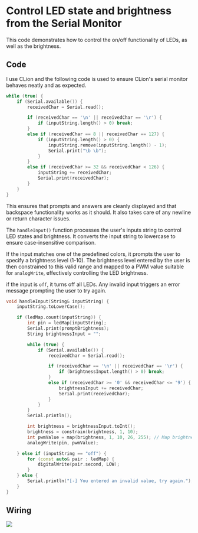 # Control LED state and brightness from the Serial Monitor
This code demonstrates how to control the on/off functionality of LEDs, as well
as the brightness.

## Code
I use CLion and the following code is used to ensure
CLion's serial monitor behaves neatly and as expected.
```c++
while (true) {
    if (Serial.available()) {
        receivedChar = Serial.read();

        if (receivedChar == '\n' || receivedChar == '\r') {
            if (inputString.length() > 0) break;
        }
        else if (receivedChar == 8 || receivedChar == 127) {
            if (inputString.length() > 0) {
                inputString.remove(inputString.length() - 1);
                Serial.print("\b \b");
            }
        }
        else if (receivedChar >= 32 && receivedChar < 126) {
            inputString += receivedChar;
            Serial.print(receivedChar);
        }
    }
}
```
This ensures that prompts and answers are cleanly displayed and that backspace
functionality works as it should. It also takes care of any newline or return 
character issues.

The `handleInput()` function processes the user's inputs string to control LED states
and brightness. It converts the input string to lowercase to ensure case-insensitive comparison.

If the input matches one of the predefined colors, it prompts the user to specify a brightness level (1-10).
The brightness level entered by the user is then constrained to this valid range and mapped to a PWM value
suitable for `analogWrite`, effectively controlling the LED brightness.

if the input is `off`, it turns off all LEDs. Any invalid input triggers an error message prompting the user
to try again.

```c++
void handleInput(String& inputString) {
    inputString.toLowerCase();

	if (ledMap.count(inputString)) {
		int pin = ledMap[inputString];
		Serial.print(promptBrightness);
		String brightnessInput = "";

		while (true) {
			if (Serial.available()) {
				receivedChar = Serial.read();

				if (receivedChar == '\n' || receivedChar == '\r') {
					if (brightnessInput.length() > 0) break;
				}
				else if (receivedChar >= '0' && receivedChar <= '9') {
					brightnessInput += receivedChar;
					Serial.print(receivedChar);
				}
			}
		}
		Serial.println();

		int brightness = brightnessInput.toInt();
		brightness = constrain(brightness, 1, 10);
		int pwmValue = map(brightness, 1, 10, 26, 255); // Map brightness from 1-10 to PWM (approx 10%-100%)
		analogWrite(pin, pwmValue);

	} else if (inputString == "off") {
		for (const auto& pair : ledMap) {
			digitalWrite(pair.second, LOW);
		}
	} else {
		Serial.println("[-] You entered an invalid value, try again.");
	}
}
```
## Wiring
![](https://i.postimg.cc/TYT8Sxn5/rgn-brightness-toggle.png)